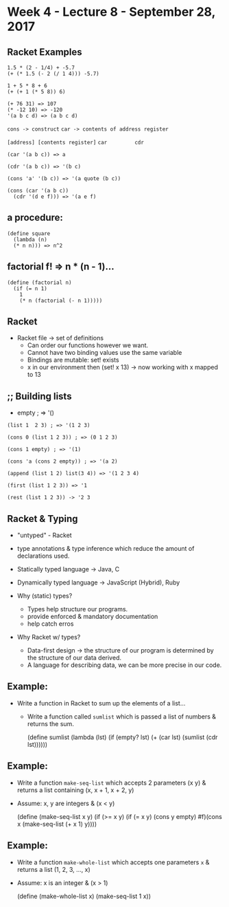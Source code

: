 # Week 4 - Lecture 8 - September 28, 2017
## Racket Examples

    1.5 * (2 - 1/4) + -5.7
    (+ (* 1.5 (- 2 (/ 1 4))) -5.7)

    1 + 5 * 8 + 6
    (+ (+ 1 (* 5 8)) 6)

    (+ 76 31) => 107
    (* -12 10) => -120
    '(a b c d) => (a b c d)

`cons -> construct`
`car -> contents of address register`

`[address] [contents register]`
`car         cdr`

`(car '(a b c)) => a`

`(cdr '(a b c)) => '(b c)`

`(cons 'a' '(b c)) => '(a quote (b c))`

    (cons (car '(a b c))
      (cdr '(d e f))) => '(a e f)

## a procedure:

    (define square
      (lambda (n)
      (* n n))) => n^2

## factorial f! => n * (n - 1)...

    (define (factorial n)
      (if (= n 1)
        1
        (* n (factorial (- n 1)))))


## Racket
- Racket file -> set of definitions
  - Can order our functions however we want.
  - Cannot have two binding values use the same variable
  - Bindings are mutable: set! exists
  - x in our environment then (set! x 13) -> now working with x mapped to 13

## ;; Building lists
- empty ; => '()

`(list 1  2 3) ; => '(1 2 3)`

`(cons 0 (list 1 2 3)) ; => (0 1 2 3)`

`(cons 1 empty) ; => '(1)`

`(cons 'a (cons 2 empty)) ; => '(a 2)`

`(append (list 1 2) list(3 4)) => '(1 2 3 4)`

`(first (list 1 2 3)) => '1`

`(rest (list 1 2 3)) -> '2 3`

## Racket & Typing
- "untyped" - Racket
- type annotations & type inference which reduce the amount of declarations used.

- Statically typed language -> Java, C
- Dynamically typed language -> JavaScript (Hybrid), Ruby

- Why (static) types?
  - Types help structure our programs.
  - provide enforced & mandatory documentation
  - help catch erros

- Why Racket w/ types?
  - Data-first design -> the structure of our program is determined by the structure of our data derived.
  - A language for describing data, we can be more precise in our code.

## Example:
- Write a function in Racket to sum up the elements of a list...
  - Write a function called `sumlist` which is passed a list of numbers & returns the sum.

    (define sumlist
      (lambda (lst)
        (if (empty? lst)
          (+ (car lst) (sumlist (cdr lst))))))

## Example:
- Write a function `make-seq-list` which accepts 2 parameters (x y) & returns a list containing (x, x + 1, x + 2, y)
- Assume: x, y are integers & (x < y)

    (define (make-seq-list x y)
      (if (>= x y)
          (if (= x y) (cons y empty) #f)(cons x (make-seq-list (+ x 1) y))))


## Example:
- Write a function `make-whole-list` which accepts one parameters `x` & returns a list (1, 2, 3, ..., x)
- Assume: x is an integer & (x > 1)

    (define (make-whole-list x) (make-seq-list 1 x))
